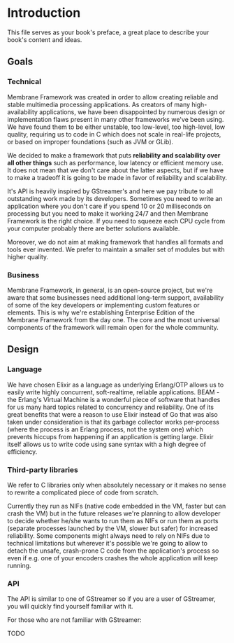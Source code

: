 # Introduction

This file serves as your book's preface, a great place to describe your book's content and ideas.

## Goals

### Technical

Membrane Framework was created in order to allow creating reliable and stable multimedia processing applications. As creators of many high-availability applications, we have been disappointed by numerous design or implementation flaws present in many other frameworks we've been using. We have found them to be either unstable, too low-level, too high-level, low quality, requiring us to code in C which does not scale in real-life projects, or based on improper foundations \(such as JVM or GLib\).

We decided to make a framework that puts **reliability and scalability over all other things** such as performance, low latency or efficient memory use. It does not mean that we don't care about the latter aspects, but if we have to make a tradeoff it is going to be made in favor of reliability and scalability.

It's API is heavily inspired by GStreamer's and here we pay tribute to all outstanding work made by its developers. Sometimes you need to write an application where you don't care if you spend 10 or 20 milliseconds on processing but you need to make it working 24/7 and then Membrane Framework is the right choice. If you need to squeeze each CPU cycle from your computer probably there are better solutions available.

Moreover, we do not aim at making framework that handles all formats and tools ever invented. We prefer to maintain a smaller set of modules but with higher quality.

### Business

Membrane Framework, in general, is an open-source project, but we're aware that some businesses need additional long-term support, availability of some of the key developers or implementing custom features or elements. This is why we're establishing Enterprise Edition of the Membrane Framework from the day one. The core and the most universal components of the framework will remain open for the whole community.

## Design

### Language

We have chosen Elixir as a language as underlying Erlang/OTP allows us to easily write highly concurrent, soft-realtime, reliable applications. BEAM - the Erlang's Virtual Machine is a wonderful piece of software that handles for us many hard topics related to concurrency and reliability. One of its great benefits that were a reason to use Elixir instead of Go that was also taken under consideration is that its garbage collector works per-process \(where the process is an Erlang process, not the system one\) which prevents hiccups from happening if an application is getting large. Elixir itself allows us to write code using sane syntax with a high degree of efficiency.

### Third-party libraries

We refer to C libraries only when absolutely necessary or it makes no sense to rewrite a complicated piece of code from scratch.

Currently they run as NIFs \(native code embedded in the VM, faster but can crash the VM\) but in the future releases we're planning to allow developer to decide whether he/she wants to run them as NIFs or run them as ports \(separate processes launched by the VM, slower but safer\) for increased reliability. Some components might always need to rely on NIFs due to technical limitations but wherever it's possible we're going to allow to detach the unsafe, crash-prone C code from the application's process so even if e.g. one of your encoders crashes the whole application will keep running.

### API

The API is similar to one of GStreamer so if you are a user of GStreamer, you will quickly find yourself familiar with it.

For those who are not familiar with GStreamer:

TODO

